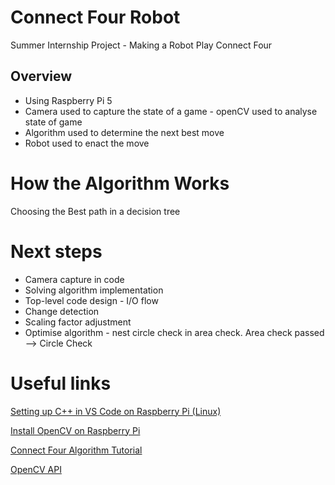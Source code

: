 # Connect Four Robot
Summer Internship Project - Making a Robot Play Connect Four


## Overview
- Using Raspberry Pi 5
- Camera used to capture the state of a game - openCV used to analyse state of game
- Algorithm used to determine the next best move
- Robot used to enact the move

# How the Algorithm Works
Choosing the Best path in a decision tree

# Next steps
- Camera capture in code
- Solving algorithm implementation
- Top-level code design - I/O flow
- Change detection
- Scaling factor adjustment
- Optimise algorithm - nest circle check in area check. Area check passed --> Circle Check

# Useful links

[Setting up C++ in VS Code on Raspberry Pi (Linux)](https://code.visualstudio.com/docs/cpp/config-linux)

[Install OpenCV on Raspberry Pi](https://qengineering.eu/install%20opencv%20on%20raspberry%20pi%205.html)

[Connect Four Algorithm Tutorial](http://blog.gamesolver.org/)

[OpenCV API](https://docs.opencv.org/2.4/index.html)
